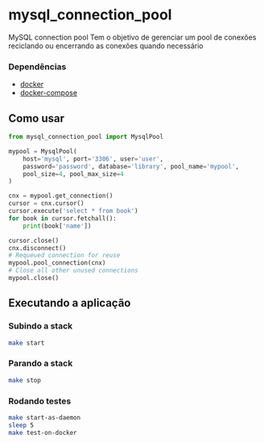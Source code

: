 # mysql_connection_pool
MySQL connection pool
Tem o objetivo de gerenciar um pool de conexões reciclando ou encerrando as conexões quando necessário

### Dependências
 - [docker](https://docs.docker.com/install/linux/docker-ce/ubuntu/) 
 - [docker-compose](https://docs.docker.com/compose/install/) 

## Como usar
```python
from mysql_connection_pool import MysqlPool

mypool = MysqlPool(
    host='mysql', port='3306', user='user',
    password='password', database='library', pool_name='mypool',
    pool_size=4, pool_max_size=4
)

cnx = mypool.get_connection()
cursor = cnx.cursor()
cursor.execute('select * from book')
for book in cursor.fetchall():
    print(book['name'])

cursor.close()
cnx.disconnect()
# Requeued connection for reuse
mypool.pool_connection(cnx)
# Close all other unused connections
mypool.close()
```

## Executando a aplicação
### Subindo a stack
```sh
make start
```
### Parando a stack
```sh
make stop
```
### Rodando testes
```sh
make start-as-daemon
sleep 5
make test-on-docker
```
